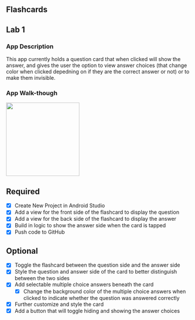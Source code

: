 ## Flashcards

## Lab 1

### App Description
This app currently holds a question card that when clicked will show the answer, and gives the user the option to view answer choices (that change color when clicked depedning on if they are the correct answer or not) or to make them invisible.

### App Walk-though
<img src="http://g.recordit.co/vxRwhOnUYT.gif" width=200><br>

## Required
- [x] Create New Project in Android Studio
- [x] Add a view for the front side of the flashcard to display the question
- [x] Add a view for the back side of the flashcard to display the answer
- [x] Build in logic to show the answer side when the card is tapped
- [x] Push code to GitHub
## Optional
- [X] Toggle the flashcard between the question side and the answer side
- [X] Style the question and answer side of the card to better distinguish between the two sides
- [X] Add selectable multiple choice answers beneath the card
   - [X] Change the background color of the multiple choice answers when clicked to indicate whether the question was answered correctly
- [X] Further customize and style the card
- [X] Add a button that will toggle hiding and showing the answer choices
